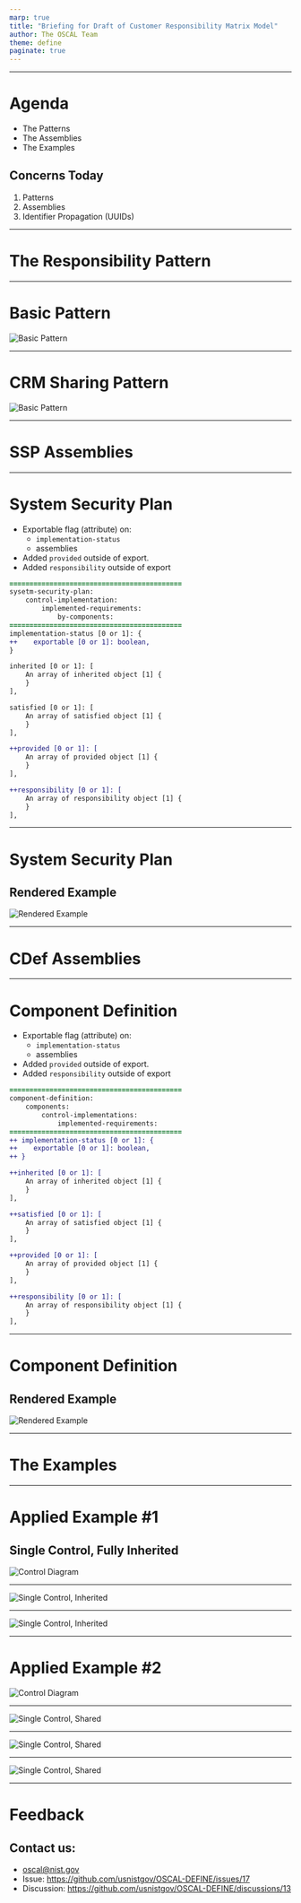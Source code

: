 ```yaml
---
marp: true
title: "Briefing for Draft of Customer Responsibility Matrix Model"
author: The OSCAL Team
theme: define
paginate: true
---
```


<!-- _paginate: skip -->
<!-- _class: intro -->

---

# Agenda

- The Patterns
- The Assemblies
- The Examples

## Concerns Today

1. Patterns
2. Assemblies
3. Identifier Propagation (UUIDs)


---

<!-- _paginate: skip -->
<!-- _class: topic -->

# The Responsibility Pattern

---
<!-- _class: fill -->
# Basic Pattern

![Basic Pattern](../media/diagrams/Pattern.drawio.svg)

---
<!-- _class: fill -->

# CRM Sharing Pattern

![Basic Pattern](../media/diagrams/Pattern-CRM.drawio.svg)


---

<!-- _paginate: skip -->
<!-- _class: topic -->

# SSP Assemblies

---

<!-- _class: code reference -->

# System Security Plan

- Exportable flag (attribute) on:
    - `implementation-status`
    - assemblies
- Added `provided` outside of export.
- Added `responsibility` outside of export


```diff
===========================================
sysetm-security-plan:
    control-implementation:
        implemented-requirements:
            by-components:
===========================================
implementation-status [0 or 1]: {
++    exportable [0 or 1]: boolean,
}

inherited [0 or 1]: [
    An array of inherited object [1] {
    }
],

satisfied [0 or 1]: [
    An array of satisfied object [1] {
    }
],

++provided [0 or 1]: [
    An array of provided object [1] {
    }
],

++responsibility [0 or 1]: [
    An array of responsibility object [1] {
    }
],
```

---

# System Security Plan
<!-- _class: figure -->

## Rendered Example

![Rendered Example](https://github.com/usnistgov/OSCAL-DEFINE/assets/107055718/9a079aa7-1094-4aac-ae35-15275fbd8e93)

---

<!-- _paginate: skip -->
<!-- _class: topic -->

# CDef Assemblies

---

<!-- _class: code reference -->

# Component Definition

- Exportable flag (attribute) on:
    - `implementation-status`
    - assemblies
- Added `provided` outside of export.
- Added `responsibility` outside of export


```diff
===========================================
component-definition:
    components:
        control-implementations:
            implemented-requirements:
===========================================
++ implementation-status [0 or 1]: {
++    exportable [0 or 1]: boolean,
++ }

++inherited [0 or 1]: [
    An array of inherited object [1] {
    }
],

++satisfied [0 or 1]: [
    An array of satisfied object [1] {
    }
],

++provided [0 or 1]: [
    An array of provided object [1] {
    }
],

++responsibility [0 or 1]: [
    An array of responsibility object [1] {
    }
],
```

---

# Component Definition

<!-- _class: figure -->

## Rendered Example

![Rendered Example](https://github.com/usnistgov/OSCAL-DEFINE/assets/107055718/b2fb84d4-5804-48b7-9e42-42e45e0909de)

---

<!-- _paginate: skip -->
<!-- _class: topic -->

# The Examples

---

# Applied Example #1

## Single Control, Fully Inherited

![Control Diagram](https://user-images.githubusercontent.com/107055718/180248607-347b9a65-bafc-4e1e-b40e-deeec382978e.png)

---

<!-- _class: full-screen -->

![Single Control, Inherited](../media/diagrams/CRM-Exports-Single-CSP.drawio.svg)

---

<!-- _class: full-screen -->

![Single Control, Inherited](../media/diagrams/CRM-Exports-Single-Cust.drawio.svg)

---

# Applied Example #2

![Control Diagram](https://user-images.githubusercontent.com/107055718/180248643-48d6d5a4-88e5-44d1-af3b-77b64ce0102d.png)

---

<!-- _class: full-screen -->

![Single Control, Shared](../media/diagrams/CRM-Exports-Shared-CSP.drawio.svg)

---

<!-- _class: full-screen -->

![Single Control, Shared](../media/diagrams/CRM-Exports-Shared-MSP.drawio.svg)

---

<!-- _class: full-screen -->

![Single Control, Shared](../media/diagrams/CRM-Exports-Shared-Cust.drawio.svg)


---

# Feedback

## Contact us:

- oscal@nist.gov
- Issue: https://github.com/usnistgov/OSCAL-DEFINE/issues/17
- Discussion: https://github.com/usnistgov/OSCAL-DEFINE/discussions/13

